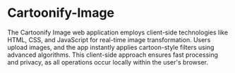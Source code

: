 # Cartoonify-Image
  The Cartoonify Image web application employs client-side technologies like HTML, CSS, and JavaScript for real-time image transformation. Users upload images, and the app instantly applies cartoon-style filters using advanced algorithms. This client-side approach ensures fast processing and privacy, as all operations occur locally within the user's browser.
